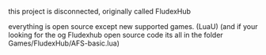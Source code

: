 this project is disconnected, originally called FludexHub

everything is open source except new supported games. (LuaU)
(and if your looking for the og Fludexhub open source code its all in the folder Games/FludexHub/AFS-basic.lua)

